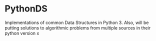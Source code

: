 # PythonDS
Implementations of common Data Structures in Python 3.
Also, will be putting solutions to algorithmic problems from multiple sources in their python version
x
